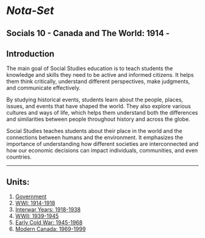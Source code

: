 
# ***Nota-Set***
## Socials 10 - Canada and The World: 1914 - 
## **Introduction**

The main goal of Social Studies education is to teach students the knowledge and skills they need to be active and informed citizens. It helps them think critically, understand different perspectives, make judgments, and communicate effectively.

By studying historical events, students learn about the people, places, issues, and events that have shaped the world. They also explore various cultures and ways of life, which helps them understand both the differences and similarities between people throughout history and across the globe.

Social Studies teaches students about their place in the world and the connections between humans and the environment. It emphasizes the importance of understanding how different societies are interconnected and how our economic decisions can impact individuals, communities, and even countries.

---

## **Units**:
1. [Government](/ss10/gov.md)
2. [WWI: 1914-1918](/ss10/wwi.md)
3. [Interwar Years: 1918-1938](/land.md)
4. [WWII: 1939-1945](/land.md)
5. [Early Cold War: 1945-1968](/land.md)
6. [Modern Canada: 1969-1999](/land.md)